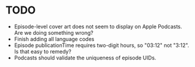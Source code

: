 # TODO

* Episode-level cover art does not seem to display on Apple Podcasts. Are we doing something wrong? 
* Finish adding all language codes
* Episode publicationTime requires two-digit hours, so "03:12" not "3:12". Is that easy to remedy?
* Podcasts should validate the uniqueness of episode UIDs.